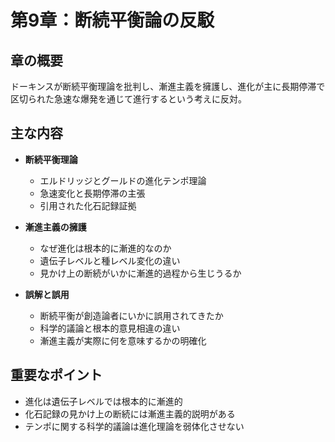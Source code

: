 # 第9章：断続平衡論の反駁

## 章の概要
ドーキンスが断続平衡理論を批判し、漸進主義を擁護し、進化が主に長期停滞で区切られた急速な爆発を通じて進行するという考えに反対。

## 主な内容
- **断続平衡理論**
  - エルドリッジとグールドの進化テンポ理論
  - 急速変化と長期停滞の主張
  - 引用された化石記録証拠

- **漸進主義の擁護**
  - なぜ進化は根本的に漸進的なのか
  - 遺伝子レベルと種レベル変化の違い
  - 見かけ上の断続がいかに漸進的過程から生じうるか

- **誤解と誤用**
  - 断続平衡が創造論者にいかに誤用されてきたか
  - 科学的議論と根本的意見相違の違い
  - 漸進主義が実際に何を意味するかの明確化

## 重要なポイント
- 進化は遺伝子レベルでは根本的に漸進的
- 化石記録の見かけ上の断続には漸進主義的説明がある
- テンポに関する科学的議論は進化理論を弱体化させない
